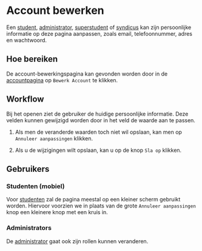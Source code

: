 # Account bewerken

Een [student](../../users/student.md), [administrator](../../users/admin.md), [superstudent](../../users/superstudent.md)
of [syndicus](../../users/syndicus.md) kan zijn persoonlijke informatie op deze pagina aanpassen, zoals email, telefoonnummer, adres en wachtwoord.

## Hoe bereiken

De account-bewerkingspagina kan gevonden worden door in de [accountpagina](account.md) op `Bewerk Account` te klikken.

## Workflow

Bij het openen ziet de gebruiker de huidige persoonlijke informatie.
Deze velden kunnen gewijzigd worden door in het veld de waarde aan te passen.

1. Als men de veranderde waarden toch niet wil opslaan, kan men op `Annuleer aanpassingen` klikken.

2. Als u de wijzigingen wilt opslaan, kan u op de knop `Sla op` klikken.

## Gebruikers

### Studenten (mobiel)

Voor [studenten](../../users/student.md) zal de pagina meestal op een kleiner scherm gebruikt worden.
Hiervoor voorzien we in plaats van de grote `Annuleer aanpassingen` knop een kleinere knop met een kruis in.

### Administrators

De [administrator](../../users/admin.md) gaat ook zijn rollen kunnen veranderen.
